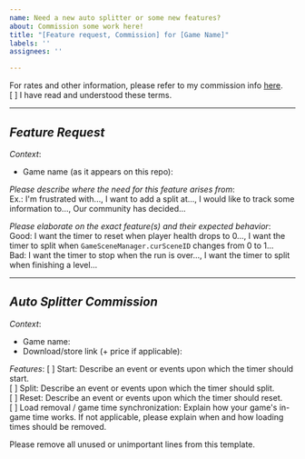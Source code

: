 ```yaml
---
name: Need a new auto splitter or some new features?
about: Commission some work here!
title: "[Feature request, Commission] for [Game Name]"
labels: ''
assignees: ''

---
```


For rates and other information, please refer to my commission info [here](https://github.com/just-ero/AutoSplitTools#commission-information).  
[ ] I have read and understood these terms.

---
## *Feature Request*
*Context*:
* Game name (as it appears on this repo): 

*Please describe where the need for this feature arises from*:  
Ex.: I'm frustrated with..., I want to add a split at..., I would like to track some information to..., Our community has decided...

*Please elaborate on the exact feature(s) and their expected behavior*:  
Good: I want the timer to reset when player health drops to 0..., I want the timer to split when `GameSceneManager.curSceneID` changes from 0 to 1...  
Bad: I want the timer to stop when the run is over..., I want the timer to split when finishing a level...

---
## *Auto Splitter Commission*
*Context*:
* Game name: 
* Download/store link (+ price if applicable): 

*Features*:
[ ] Start: Describe an event or events upon which the timer should start.  
[ ] Split: Describe an event or events upon which the timer should split.  
[ ] Reset: Describe an event or events upon which the timer should reset.  
[ ] Load removal / game time synchronization: Explain how your game's in-game time works. If not applicable, please explain when and how loading times should be removed.

Please remove all unused or unimportant lines from this template.
